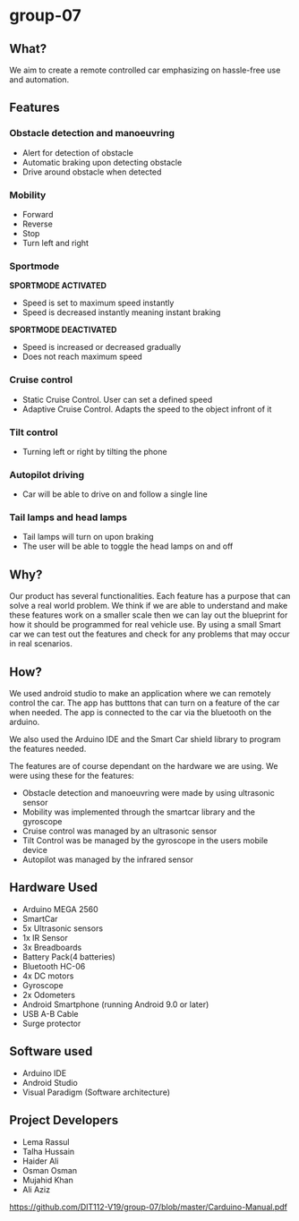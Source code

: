# group-07
## What?
We aim to create a remote controlled car emphasizing on hassle-free use and automation. 

## Features 

### Obstacle detection and manoeuvring
* Alert for detection of obstacle
* Automatic braking upon detecting obstacle 
* Drive around obstacle when detected

### Mobility
* Forward
* Reverse
* Stop
* Turn left and right

### Sportmode 
**SPORTMODE ACTIVATED**
* Speed is set to maximum speed instantly
* Speed is decreased instantly meaning instant braking

**SPORTMODE DEACTIVATED**
* Speed is increased or decreased gradually 
* Does not reach maximum speed

### Cruise control
* Static Cruise Control. User can set a defined speed
* Adaptive Cruise Control. Adapts the speed to the object infront of it

### Tilt control 
* Turning left or right by tilting the phone 

### Autopilot driving 
* Car will be able to drive on and follow a single line

### Tail lamps and head lamps
* Tail lamps will turn on upon braking
* The user will be able to toggle the head lamps on and off

## Why?
Our product has several functionalities. Each feature has a purpose that can solve a real world problem. 
We think if we are able to understand and make these features work on a smaller scale then we can lay out the blueprint for how it should be programmed for real vehicle use. By using a small Smart car we can test out the features and check for any problems that may occur in real scenarios. 


## How?
We used android studio to make an application where we can remotely control the car. The app has butttons that can turn on a feature of the car when needed. The app is connected to the car via the bluetooth on the arduino. 

We also used the Arduino IDE and the Smart Car shield library to program the features needed. 

The features are of course dependant on the hardware we are using. We were using these for the features: 
* Obstacle detection and manoeuvring were made by using ultrasonic sensor
* Mobility was implemented through the smartcar library and the gyroscope
* Cruise control was managed by an ultrasonic sensor
* Tilt Control was be managed by the gyroscope in the users mobile device
* Autopilot was managed by the infrared sensor 

## Hardware Used
- Arduino MEGA 2560
- SmartCar
- 5x Ultrasonic sensors 
- 1x IR Sensor 
- 3x Breadboards
- Battery Pack(4 batteries)
- Bluetooth HC-06
- 4x DC motors
- Gyroscope
- 2x Odometers
- Android Smartphone (running Android 9.0 or later) 
- USB A-B Cable
- Surge protector 

## Software used
- Arduino IDE
- Android Studio
- Visual Paradigm (Software architecture)

## Project Developers  
- Lema Rassul
- Talha Hussain
- Haider Ali
- Osman Osman
- Mujahid Khan
- Ali Aziz

https://github.com/DIT112-V19/group-07/blob/master/Carduino-Manual.pdf
